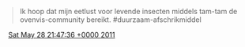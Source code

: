 > Ik hoop dat mijn eetlust voor levende insecten middels tam\-tam de ovenvis\-community bereikt\. \#duurzaam\-afschrikmiddel

<img src="../../media/tweet.ico" width="12" /> [Sat May 28 21:47:36 +0000 2011](https://twitter.com/DromerDenker/status/74592685226336257)